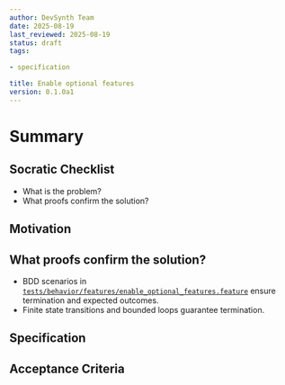 ```yaml
---
author: DevSynth Team
date: 2025-08-19
last_reviewed: 2025-08-19
status: draft
tags:

- specification

title: Enable optional features
version: 0.1.0a1
---
```


<!--
Required metadata fields:
- author: document author
- date: creation date
- last_reviewed: last review date
- status: draft | review | published
- tags: search keywords
- title: short descriptive name
- version: specification version
-->

# Summary

## Socratic Checklist
- What is the problem?
- What proofs confirm the solution?

## Motivation

## What proofs confirm the solution?
- BDD scenarios in [`tests/behavior/features/enable_optional_features.feature`](../../tests/behavior/features/enable_optional_features.feature) ensure termination and expected outcomes.
- Finite state transitions and bounded loops guarantee termination.


## Specification

## Acceptance Criteria
